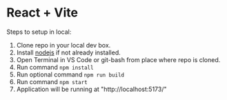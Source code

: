 # React + Vite

Steps to setup in local:
1. Clone repo in your local dev box.
2. Install [nodejs](https://nodejs.org/en) if not already installed.
3. Open Terminal in VS Code or git-bash from place where repo is cloned.
4. Run command `npm install`
5. Run optional command `npm run build`
6. Run command `npm start`
7. Application will be running at "http://localhost:5173/"

<!-- This template provides a minimal setup to get React working in Vite with HMR and some ESLint rules.

Currently, two official plugins are available:

- [@vitejs/plugin-react](https://github.com/vitejs/vite-plugin-react/blob/main/packages/plugin-react/README.md) uses [Babel](https://babeljs.io/) for Fast Refresh
- [@vitejs/plugin-react-swc](https://github.com/vitejs/vite-plugin-react-swc) uses [SWC](https://swc.rs/) for Fast Refresh -->

